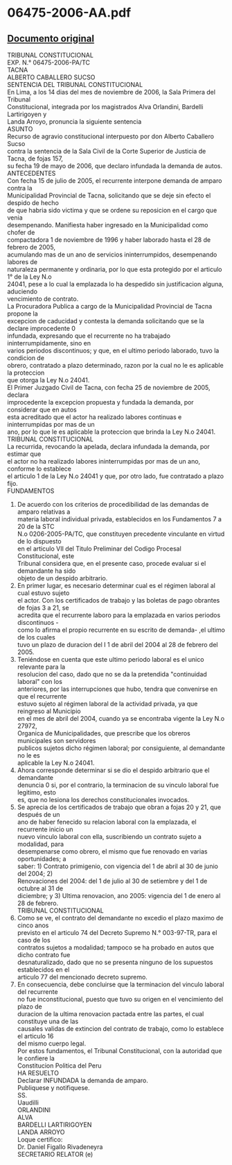 
06475-2006-AA.pdf
=================
  
[Documento original](https://tc.gob.pe/jurisprudencia/2007/06475-2006-AA.pdf)  
---  
TRIBUNAL CONSTITUCIONAL  
EXP. N.° 06475-2006-PA/TC  
TACNA  
ALBERTO CABALLERO SUCSO  
SENTENCIA DEL TRIBUNAL CONSTITUCIONAL  
En Lima, a los 14 dias del mes de noviembre de 2006, la Sala Primera del Tribunal  
Constitucional, integrada por los magistrados Alva Orlandini, Bardelli Lartirigoyen y  
Landa Arroyo, pronuncia la siguiente sentencia  
ASUNTO  
Recurso de agravio constitucional interpuesto por don Alberto Caballero Sucso  
contra la sentencia de la Sala Civil de la Corte Superior de Justicia de Tacna, de fojas 157,  
su fecha 19 de mayo de 2006, que declaro infundada la demanda de autos.  
ANTECEDENTES  
Con fecha 15 de julio de 2005, el recurrente interpone demanda de amparo contra la  
Municipalidad Provincial de Tacna, solicitando que se deje sin efecto el despido de hecho  
de que habria sido victima y que se ordene su reposicion en el cargo que venia  
desempenando. Manifiesta haber ingresado en la Municipalidad como chofer de  
compactadora 1 de noviembre de 1996 y haber laborado hasta el 28 de febrero de 2005,  
acumulando mas de un ano de servicios ininterrumpidos, desempenando labores de  
naturaleza permanente y ordinaria, por lo que esta protegido por el articulo 1° de la Ley N.o  
24041, pese a lo cual la emplazada lo ha despedido sin justificacion alguna, aduciendo  
vencimiento de contrato.  
La Procuradora Publica a cargo de la Municipalidad Provincial de Tacna propone la  
excepcion de caducidad y contesta la demanda solicitando que se la declare improcedente 0  
infundada, expresando que el recurrente no ha trabajado ininterrumpidamente, sino en  
varios periodos discontinuos; y que, en el ultimo periodo laborado, tuvo la condicion de  
obrero, contratado a plazo determinado, razon por la cual no le es aplicable la proteccion  
que otorga la Ley N.o 24041.  
El Primer Juzgado Civil de Tacna, con fecha 25 de noviembre de 2005, declara  
improcedente la excepcion propuesta y fundada la demanda, por considerar que en autos  
esta acreditado que el actor ha realizado labores continuas e ininterrumpidas por mas de un  
ano, por lo que le es aplicable la proteccion que brinda la Ley N.o 24041.  
TRIBUNAL CONSTITUCIONAL  
La recurrida, revocando la apelada, declara infundada la demanda, por estimar que  
el actor no ha realizado labores ininterrumpidas por mas de un ano, conforme lo establece  
el articulo 1 de la Ley N.o 24041 y que, por otro lado, fue contratado a plazo fijo.  
FUNDAMENTOS  
1. De acuerdo con los criterios de procedibilidad de las demandas de amparo relativas a  
materia laboral individual privada, establecidos en los Fundamentos 7 a 20 de la STC  
N.o 0206-2005-PA/TC, que constituyen precedente vinculante en virtud de lo dispuesto  
en el articulo VII del Titulo Preliminar del Codigo Procesal Constitucional, este  
Tribunal considera que, en el presente caso, procede evaluar si el demandante ha sido  
objeto de un despido arbitrario.  
2. En primer lugar, es necesario determinar cual es el régimen laboral al cual estuvo sujeto  
el actor. Con los certificados de trabajo y las boletas de pago obrantes de fojas 3 a 21, se  
acredita que el recurrente laboro para la emplazada en varios periodos discontinuos -  
como lo afirma el propio recurrente en su escrito de demanda- ,el ultimo de los cuales  
tuvo un plazo de duracion del I 1 de abril del 2004 al 28 de febrero del 2005.  
3. Teniéndose en cuenta que este ultimo periodo laboral es el unico relevante para la  
resolucion del caso, dado que no se da la pretendida "continuidad laboral" con los  
anteriores, por las interrupciones que hubo, tendra que convenirse en que el recurrente  
estuvo sujeto al régimen laboral de la actividad privada, ya que reingreso al Municipio  
en el mes de abril del 2004, cuando ya se encontraba vigente la Ley N.o 27972,  
Organica de Municipalidades, que prescribe que los obreros municipales son servidores  
publicos sujetos dicho régimen laboral; por consiguiente, al demandante no le es  
aplicable la Ley N.o 24041.  
4. Ahora corresponde determinar si se dio el despido arbitrario que el demandante  
denuncia 0 si, por el contrario, la terminacion de su vinculo laboral fue legitimo, esto  
es, que no lesiona los derechos constitucionales invocados.  
5. Se aprecia de los certificados de trabajo que obran a fojas 20 y 21, que después de un  
ano de haber fenecido su relacion laboral con la emplazada, el recurrente inicio un  
nuevo vinculo laboral con ella, suscribiendo un contrato sujeto a modalidad, para  
desempenarse como obrero, el mismo que fue renovado en varias oportunidades; a  
saber: 1) Contrato primigenio, con vigencia del 1 de abril al 30 de junio del 2004; 2)  
Renovaciones del 2004: del 1 de julio al 30 de setiembre y del 1 de octubre al 31 de  
diciembre; y 3) Ultima renovacion, ano 2005: vigencia del 1 de enero al 28 de febrero.  
TRIBUNAL CONSTITUCIONAL  
6. Como se ve, el contrato del demandante no excedio el plazo maximo de cinco anos  
previsto en el articulo 74 del Decreto Supremo N.° 003-97-TR, para el caso de los  
contratos sujetos a modalidad; tampoco se ha probado en autos que dicho contrato fue  
desnaturalizado, dado que no se presenta ninguno de los supuestos establecidos en el  
articulo 77 del mencionado decreto supremo.  
7. En consecuencia, debe concluirse que la terminacion del vinculo laboral del recurrente  
no fue inconstitucional, puesto que tuvo su origen en el vencimiento del plazo de  
duracion de la ultima renovacion pactada entre las partes, el cual constituye una de las  
causales validas de extincion del contrato de trabajo, como lo establece el articulo 16  
del mismo cuerpo legal.  
Por estos fundamentos, el Tribunal Constitucional, con la autoridad que le confiere la  
Constitucion Politica del Peru  
HA RESUELTO  
Declarar INFUNDADA la demanda de amparo.  
Publiquese y notifiquese.  
SS.  
Uaudilli  
ORLANDINI  
ALVA  
BARDELLI LARTIRIGOYEN  
LANDA ARROYO  
Loque certifico:  
Dr. Daniel Figallo Rivadeneyra  
SECRETARIO RELATOR (e)